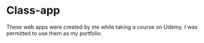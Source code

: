 # Class-app
These web apps were created by me while taking a course on Udemy. I was permitted to use them as my portfolio.
